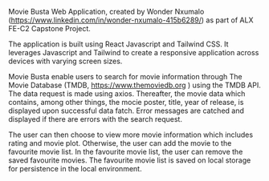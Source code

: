 Movie Busta Web Application, created by Wonder Nxumalo (https://www.linkedin.com/in/wonder-nxumalo-415b6289/) as part of ALX FE-C2 Capstone Project.

The application is built using React Javascript and Tailwind CSS. It leverages Javascript and Tailwind to create a responsive application across devices with varying screen sizes.

Movie Busta enable users to search for movie information through The Movie Database (TMDB, https://www.themoviedb.org ) using the TMDB API. The data request is made using axios. Thereafter, the movie data which contains, among other things, the mocie poster, title, year of release, is displayed upon successful data fatch. Error messages are catched and displayed if there are errors with the search request.

The user can then choose to view more movie information which includes rating and movie plot. Otherwise, the user can add the movie to the favourite movie list. In the favourite movie list, the user can remove the saved favourite movies. The favourite movie list is saved on local storage for persistence in the local environment.